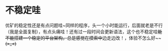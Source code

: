 # 不稳定哇

优矿的稳定性还是有点问题哇~同样的程序，头一个小时能运行，后面就老是不行（我是全面复制），有点头痛哇！还有过一段时间会更新语法，这个也不稳定哇~~能不能搭建一个稳定的平台架构，总是感觉在摸索中~~边走边改！，体验不怎么好~~~~~~(&gt;_&lt;)~~~~